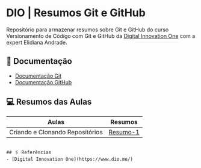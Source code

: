 
# DIO | Resumos Git e GitHub

Repositório para armazenar resumos sobre Git e GitHub do curso Versionamento de Código com Git e GitHub da [Digital Innovation One](https://www.dio.me/) com a expert Elidiana Andrade.

## 📝 Documentação
- [Documentação Git](https://git-scm/doc)
- [Documentação GitHub](https://docs.github)

## 💻 Resumos das Aulas

| Aulas | Resumos |
|--------|---------|
| Criando e Clonando Repositórios | [Resumo-1]() | 

```

## 🖇️ Referências
- [Digital Innovation One](https://www.dio.me/)
